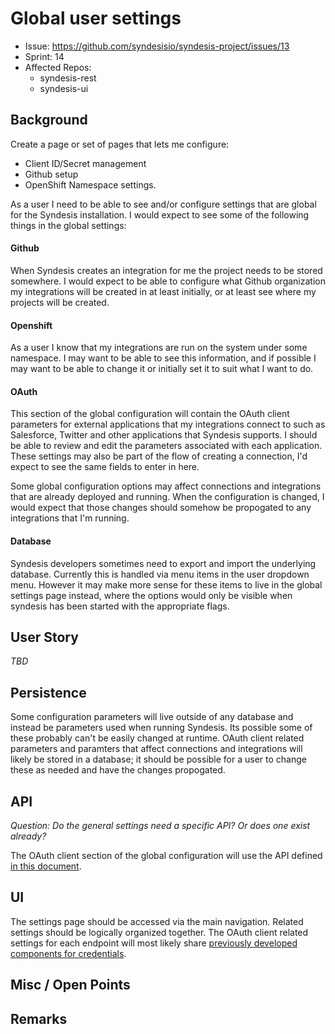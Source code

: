 # Global user settings

* Issue: https://github.com/syndesisio/syndesis-project/issues/13
* Sprint: 14
* Affected Repos:
  - syndesis-rest
  - syndesis-ui

## Background
Create a page or set of pages that lets me configure:

* Client ID/Secret management
* Github setup
* OpenShift Namespace settings.

As a user I need to be able to see and/or configure settings that are global for the Syndesis installation.  I would expect to see some of the following things in the global settings:

#### Github
When Syndesis creates an integration for me the project needs to be stored somewhere.  I would expect to be able to configure what Github organization my integrations will be created in at least initially, or at least see where my projects will be created.

#### Openshift
As a user I know that my integrations are run on the system under some namespace.  I may want to be able to see this information, and if possible I may want to be able to change it or initially set it to suit what I want to do.

#### OAuth
This section of the global configuration will contain the OAuth client parameters for external applications that my integrations connect to such as Salesforce, Twitter and other applications that Syndesis supports.  I should be able to review and edit the parameters associated with each application.  These settings may also be part of the flow of creating a connection, I'd expect to see the same fields to enter in here.

Some global configuration options may affect connections and integrations that are already deployed and running.  When the configuration is changed, I would expect that those changes should somehow be propogated to any integrations that I'm running.

#### Database
Syndesis developers sometimes need to export and import the underlying database.  Currently this is handled via menu items in the user dropdown menu.  However it may make more sense for these items to live in the global settings page instead, where the options would only be visible when syndesis has been started with the appropriate flags.

## User Story

*TBD*

## Persistence

Some configuration parameters will live outside of any database and instead be parameters used when running Syndesis.  Its possible some of these probably can't be easily changed at runtime.  OAuth client related parameters and paramters that affect connections and integrations will likely be stored in a database; it should be possible for a user to change these as needed and have the changes propogated.

## API

*Question: Do the general settings need a specific API? Or does one exist already?*

The OAuth client section of the global configuration will use the API defined [in this document](./003-credentials.md##rest-api).

## UI

The settings page should be accessed via the main navigation.  Related settings should be logically organized together.  The OAuth client related settings for each endpoint will most likely share [previously developed components for credentials](./003-credentials.md).

## Misc / Open Points

## Remarks
